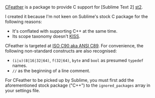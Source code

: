 [CFeather][homepage] is a package to provide C support for [Sublime Text 2]
[st2].

I created it because I'm not keen on Sublime's stock C package for the
following reasons:

* It's conflated with supporting C++ at the same time.
* Its scope taxonomy doesn't [KISS][kiss].

CFeather is targeted at [ISO C90 aka ANSI C89][lang]. For convenience, the
following non-standard constructs are also recognised:

* `(i|u)(8|16|32|64)`, `f(32|64)`, `byte` and `bool` as presumed `typedef`
names.
* `//` as the beginning of a line comment.

For CFeather to be picked up by Sublime, you must first add the aforementioned
stock package ("C++") to the `ignored_packages` array in your settings file.

[homepage]: https://github.com/frou/CFeather
[st2]: http://www.sublimetext.com/
[kiss]: http://en.wikipedia.org/wiki/KISS_principle
[lang]: http://en.wikipedia.org/wiki/C_(programming_language)#ANSI_C_and_ISO_C
